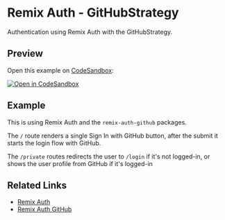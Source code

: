 # Remix Auth - GitHubStrategy

Authentication using Remix Auth with the GitHubStrategy.

## Preview

Open this example on [CodeSandbox](https://codesandbox.com):

[![Open in CodeSandbox](https://codesandbox.io/static/img/play-codesandbox.svg)](https://codesandbox.io/s/github/remix-run/remix/tree/main/examples/remix-auth-github)

## Example

This is using Remix Auth and the `remix-auth-github` packages.

The `/` route renders a single Sign In with GitHub button, after the submit it starts the login flow with GitHub.

The `/private` routes redirects the user to `/login` if it's not logged-in, or shows the user profile from GitHub if it's logged-in

## Related Links

- [Remix Auth](https://github.com/sergiodxa/remix-auth)
- [Remix Auth GitHub](https://github.com/sergiodxa/remix-auth-github)
